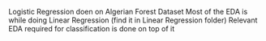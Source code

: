 Logistic Regression doen on Algerian Forest Dataset
Most of the EDA is while doing Linear Regression (find it in Linear Regression folder)
Relevant EDA required for classification is done on top of it
